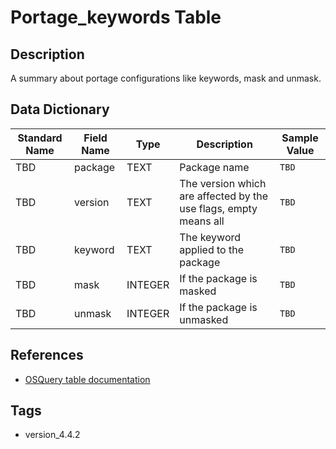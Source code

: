 # Portage_keywords Table

## Description
A summary about portage configurations like keywords, mask and unmask.

## Data Dictionary
|Standard Name|Field Name|Type|Description|Sample Value|
|---|---|---|---|---|
|TBD|package|TEXT|Package name|`TBD`|
|TBD|version|TEXT|The version which are affected by the use flags, empty means all|`TBD`|
|TBD|keyword|TEXT|The keyword applied to the package|`TBD`|
|TBD|mask|INTEGER|If the package is masked|`TBD`|
|TBD|unmask|INTEGER|If the package is unmasked|`TBD`|

## References
* [OSQuery table documentation](https://osquery.io/schema/current#portage_keywords)

## Tags
* version_4.4.2